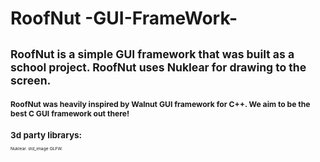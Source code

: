 ﻿# RoofNut -GUI-FrameWork-
 <small>RoofNut is a simple GUI framework that was built as a school project.
 RoofNut uses Nuklear for drawing to the screen.<small>
 ---------------------------------------------------------
 <small>RoofNut was heavily inspired by Walnut GUI framework for C++.
 We aim to be the best C GUI framework out there!<small>
------------------------------------------------------------
# 3d party librarys:
Nuklear.
std_image
GLFW.

